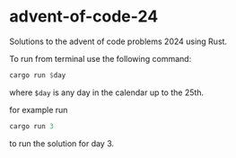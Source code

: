 # advent-of-code-24
Solutions to the advent of code problems 2024 using Rust.

To run from terminal use the following command:

```rust
cargo run $day
```
where `$day` is any day in the calendar up to the 25th.

for example run
```rust
cargo run 3
```
to run the solution for day 3.
